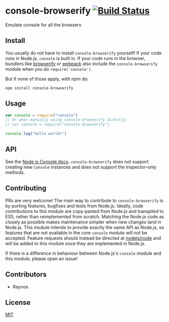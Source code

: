 # console-browserify [![Build Status](https://travis-ci.org/browserify/console-browserify.png?branch=master)](https://travis-ci.org/browserify/console-browserify)

Emulate console for all the browsers

## Install

You usually do not have to install `console-browserify` yourself! If your code runs in Node.js, `console` is built in.
If your code runs in the browser, bundlers like [browserify](https://github.com/browserify/browserify)
or [webpack](https://github.com/webpack/webpack) also include the `console-browserify` module when you
do `require('console')`.

But if none of those apply, with npm do:

```
npm install console-browserify
```

## Usage

```js
var console = require("console")
// Or when manually using console-browserify directly:
// var console = require("console-browserify")

console.log("hello world!")
```

## API

See the [Node.js Console docs](https://nodejs.org/api/console.html). `console-browserify` does not support creating
new `Console` instances and does not support the Inspector-only methods.

## Contributing

PRs are very welcome! The main way to contribute to `console-browserify` is by porting features, bugfixes and tests from
Node.js. Ideally, code contributions to this module are copy-pasted from Node.js and transpiled to ES5, rather than
reimplemented from scratch. Matching the Node.js code as closely as possible makes maintenance simpler when new changes
land in Node.js. This module intends to provide exactly the same API as Node.js, so features that are not available in
the core `console` module will not be accepted. Feature requests should instead be directed
at [nodejs/node](https://github.com/nodejs/node) and will be added to this module once they are implemented in Node.js.

If there is a difference in behaviour between Node.js's `console` module and this module, please open an issue!

## Contributors

- Raynos

## License

[MIT](./LICENSE)
